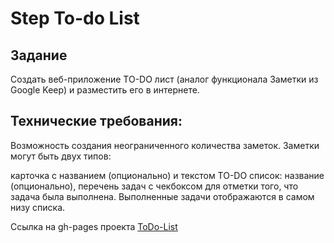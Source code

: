 # Step To-do List
## Задание
Создать веб-приложение TO-DO лист (аналог функционала Заметки из Google Keep) и разместить его в интернете.

## Технические требования:

Возможность создания неограниченного количества заметок.
Заметки могут быть двух типов:

карточка с названием (опционально) и текстом
TO-DO список: название (опционально), перечень задач с чекбоксом для отметки того, что задача была выполнена. Выполненные задачи отображаются в самом низу списка.

Ссылка на gh-pages проекта [ToDo-List](https://agile-castle-59377.herokuapp.com)






